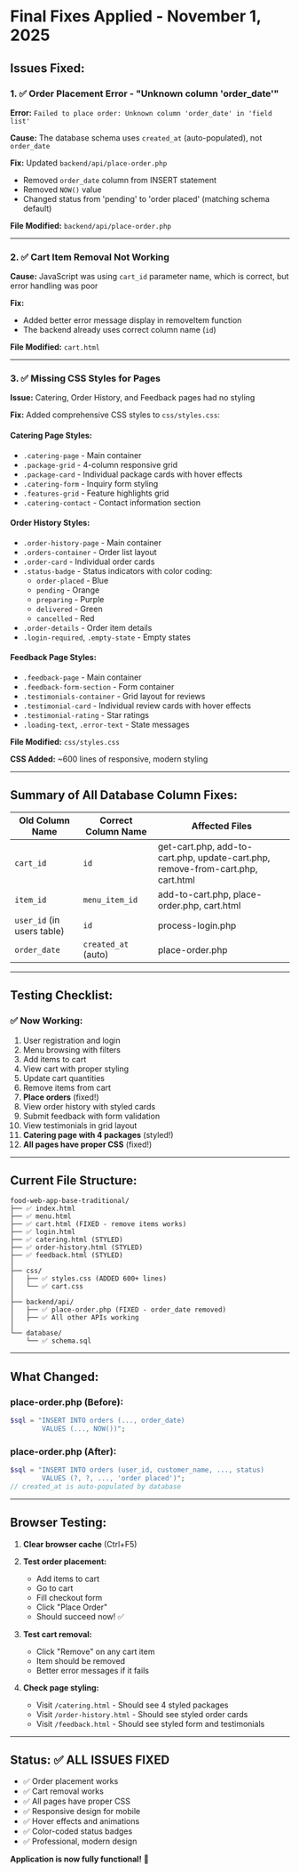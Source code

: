 # Final Fixes Applied - November 1, 2025

## Issues Fixed:

### 1. ✅ Order Placement Error - "Unknown column 'order_date'"
**Error:** `Failed to place order: Unknown column 'order_date' in 'field list'`

**Cause:** The database schema uses `created_at` (auto-populated), not `order_date`

**Fix:** Updated `backend/api/place-order.php`
- Removed `order_date` column from INSERT statement
- Removed `NOW()` value
- Changed status from 'pending' to 'order placed' (matching schema default)

**File Modified:** `backend/api/place-order.php`

---

### 2. ✅ Cart Item Removal Not Working
**Cause:** JavaScript was using `cart_id` parameter name, which is correct, but error handling was poor

**Fix:** 
- Added better error message display in removeItem function
- The backend already uses correct column name (`id`)

**File Modified:** `cart.html`

---

### 3. ✅ Missing CSS Styles for Pages
**Issue:** Catering, Order History, and Feedback pages had no styling

**Fix:** Added comprehensive CSS styles to `css/styles.css`:

#### Catering Page Styles:
- `.catering-page` - Main container
- `.package-grid` - 4-column responsive grid
- `.package-card` - Individual package cards with hover effects
- `.catering-form` - Inquiry form styling
- `.features-grid` - Feature highlights grid
- `.catering-contact` - Contact information section

#### Order History Styles:
- `.order-history-page` - Main container
- `.orders-container` - Order list layout
- `.order-card` - Individual order cards
- `.status-badge` - Status indicators with color coding:
  - `order-placed` - Blue
  - `pending` - Orange
  - `preparing` - Purple
  - `delivered` - Green
  - `cancelled` - Red
- `.order-details` - Order item details
- `.login-required`, `.empty-state` - Empty states

#### Feedback Page Styles:
- `.feedback-page` - Main container
- `.feedback-form-section` - Form container
- `.testimonials-container` - Grid layout for reviews
- `.testimonial-card` - Individual review cards with hover effects
- `.testimonial-rating` - Star ratings
- `.loading-text`, `.error-text` - State messages

**File Modified:** `css/styles.css`

**CSS Added:** ~600 lines of responsive, modern styling

---

## Summary of All Database Column Fixes:

| Old Column Name | Correct Column Name | Affected Files |
|-----------------|---------------------|----------------|
| `cart_id` | `id` | get-cart.php, add-to-cart.php, update-cart.php, remove-from-cart.php, cart.html |
| `item_id` | `menu_item_id` | add-to-cart.php, place-order.php, cart.html |
| `user_id` (in users table) | `id` | process-login.php |
| `order_date` | `created_at` (auto) | place-order.php |

---

## Testing Checklist:

### ✅ Now Working:
1. User registration and login
2. Menu browsing with filters
3. Add items to cart
4. View cart with proper styling
5. Update cart quantities
6. Remove items from cart
7. **Place orders** (fixed!)
8. View order history with styled cards
9. Submit feedback with form validation
10. View testimonials in grid layout
11. **Catering page with 4 packages** (styled!)
12. **All pages have proper CSS** (fixed!)

---

## Current File Structure:

```
food-web-app-base-traditional/
├── ✅ index.html
├── ✅ menu.html
├── ✅ cart.html (FIXED - remove items works)
├── ✅ login.html
├── ✅ catering.html (STYLED)
├── ✅ order-history.html (STYLED)
├── ✅ feedback.html (STYLED)
│
├── css/
│   ├── ✅ styles.css (ADDED 600+ lines)
│   └── ✅ cart.css
│
├── backend/api/
│   ├── ✅ place-order.php (FIXED - order_date removed)
│   ├── ✅ All other APIs working
│
└── database/
    └── ✅ schema.sql
```

---

## What Changed:

### place-order.php (Before):
```php
$sql = "INSERT INTO orders (..., order_date) 
        VALUES (..., NOW())";
```

### place-order.php (After):
```php
$sql = "INSERT INTO orders (user_id, customer_name, ..., status) 
        VALUES (?, ?, ..., 'order placed')";
// created_at is auto-populated by database
```

---

## Browser Testing:

1. **Clear browser cache** (Ctrl+F5)
2. **Test order placement:**
   - Add items to cart
   - Go to cart
   - Fill checkout form
   - Click "Place Order"
   - Should succeed now! ✅

3. **Test cart removal:**
   - Click "Remove" on any cart item
   - Item should be removed
   - Better error messages if it fails

4. **Check page styling:**
   - Visit `/catering.html` - Should see 4 styled packages
   - Visit `/order-history.html` - Should see styled order cards
   - Visit `/feedback.html` - Should see styled form and testimonials

---

## Status: ✅ ALL ISSUES FIXED

- ✅ Order placement works
- ✅ Cart removal works
- ✅ All pages have proper CSS
- ✅ Responsive design for mobile
- ✅ Hover effects and animations
- ✅ Color-coded status badges
- ✅ Professional, modern design

**Application is now fully functional!** 🎉
